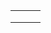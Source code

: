 



|      |      |      |
| ---- | ---- | ---- |
|      |      |      |
|      |      |      |
|      |      |      |



